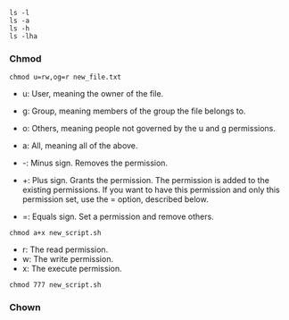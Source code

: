 ```
ls -l
ls -a
ls -h
ls -lha
```

### Chmod

```
chmod u=rw,og=r new_file.txt
```

- u: User, meaning the owner of the file.
- g: Group, meaning members of the group the file belongs to.
- o: Others, meaning people not governed by the u and g permissions.
- a: All, meaning all of the above.

-  -: Minus sign. Removes the permission.
-  +: Plus sign. Grants the permission. The permission is added to the existing permissions. If you want to have this permission and only this permission set, use the = option, described below.
-  =: Equals sign. Set a permission and remove others.

```
chmod a+x new_script.sh
```

- r: The read permission.
- w: The write permission.
- x: The execute permission.

```
chmod 777 new_script.sh
```


### Chown



